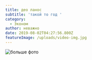 ```yaml
---
title: део ланос
subtitle: 'такой то год '
category:
  - Эконом
author: неважно
date: 2019-08-02T04:27:56.800Z
featureImage: /uploads/video-img.jpg
---
```





![больше фото](/uploads/video-img.jpg)
